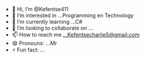 - 👋 Hi, I’m @Kefentse411
- 👀 I’m interested in ...Programming en Technology
- 🌱 I’m currently learning ...C#
- 💞️ I’m looking to collaborate on ...
- 📫 How to reach me ...Kefentsecharlie5@gmail.com
- 😄 Pronouns: ...Mr
- ⚡ Fun fact: ...

<!---
Kefentse411/Kefentse411 is a ✨ special ✨ repository because its `README.md` (this file) appears on your GitHub profile.
You can click the Preview link to take a look at your changes.
--->

